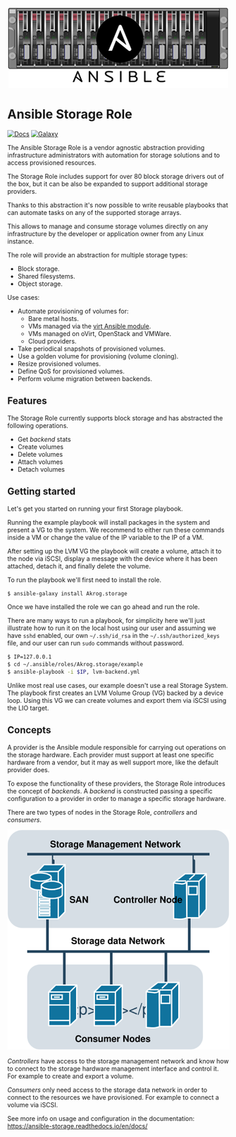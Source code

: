 <p align="center">
  <img src ="./docs/_static/ansible_role_storage.png" />
</p>

Ansible Storage Role
====================

[![Docs](https://readthedocs.org/projects/ansible-storage/badge/?version=master)](https://ansible-storage.readthedocs.io)
[![Galaxy](https://img.shields.io/badge/galaxy-Akrog.storage-blue.svg?style=flat-square)](https://galaxy.ansible.com/Akrog/storage/)

The Ansible Storage Role is a vendor agnostic abstraction providing
infrastructure administrators with automation for storage solutions and to
access provisioned resources.

The Storage Role includes support for over 80 block storage drivers out of the box, but 
it can be also be expanded to support additional storage providers.

Thanks to this abstraction it's now possible to write reusable playbooks that
can automate tasks on any of the supported storage arrays.

This allows to manage and consume storage volumes directly on any infrastructure by the 
developer or application owner from any Linux instance.

The role will provide an abstraction for multiple storage types:

- Block storage.
- Shared filesystems.
- Object storage.

Use cases:

- Automate provisioning of volumes for:
  - Bare metal hosts.
  - VMs managed via the [virt Ansible module](
    https://docs.ansible.com/ansible/latest/modules/virt_module.html).
  - VMs managed on oVirt, OpenStack and VMWare.
  - Cloud providers.
- Take periodical snapshots of provisioned volumes.
- Use a golden volume for provisioning (volume cloning).
- Resize provisioned volumes.
- Define QoS for provisioned volumes.
- Perform volume migration between backends.


Features
--------

The Storage Role currently supports block storage and has abstracted the
following operations.

- Get *backend* stats
- Create volumes
- Delete volumes
- Attach volumes
- Detach volumes


Getting started
---------------

Let's get you started on running your first Storage playbook.

Running the example playbook will install packages in the system and present a
VG to the system.  We recommend to either run these commands inside a VM or
change the value of the IP variable to the IP of a VM.

After setting up the LVM VG the playbook will create a volume, attach it to the
node via iSCSI, display a message with the device where it has been attached,
detach it, and finally delete the volume.

To run the playbook we'll first need to install the role.

``` bash
$ ansible-galaxy install Akrog.storage
```

Once we have installed the role we can go ahead and run the role.

There are many ways to run a playbook, for simplicity here we'll just
illustrate how to run it on the local host using our user and assuming we have
`sshd` enabled, our own `~/.ssh/id_rsa` in the `~/.ssh/authorized_keys` file,
and our user can run `sudo` commands without password.

``` bash
$ IP=127.0.0.1
$ cd ~/.ansible/roles/Akrog.storage/example
$ ansible-playbook -i $IP, lvm-backend.yml
```

Unlike most real use cases, our example doesn't use a real Storage System.  The
playbook first creates an LVM Volume Group (VG) backed by a device loop.  Using
this VG we can create volumes and export them via iSCSI using the LIO target.


Concepts
--------

A provider is the Ansible module responsible for carrying out operations on the
storage hardware.  Each provider must support at least one specific hardware
from a vendor, but it may as well support more, like the default provider does.

To expose the functionality of these providers, the Storage Role introduces the
concept of *backends*.  A *backend* is constructed passing a specific
configuration to a provider in order to manage a specific storage hardware.

There are two types of nodes in the Storage Role, *controllers* and
*consumers*.

<p align="center">
  <img src ="./docs/_static/ansible_diagram.svg" />
</p>

*Controllers* have access to the storage management network and know how to
connect to the storage hardware management interface and control it.  For
example to create and export a volume.

*Consumers* only need access to the storage data network in order to connect
to the resources we have provisioned.  For example to connect a volume via
iSCSI.

See more info on usage and configuration in the documentation: 
https://ansible-storage.readthedocs.io/en/docs/